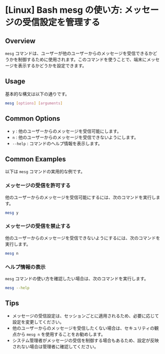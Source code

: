 # [Linux] Bash mesg の使い方: メッセージの受信設定を管理する

## Overview
`mesg` コマンドは、ユーザーが他のユーザーからのメッセージを受信できるかどうかを制御するために使用されます。このコマンドを使うことで、端末にメッセージを表示するかどうかを設定できます。

## Usage
基本的な構文は以下の通りです。

```bash
mesg [options] [arguments]
```

## Common Options
- `y` : 他のユーザーからのメッセージを受信可能にします。
- `n` : 他のユーザーからのメッセージを受信できないようにします。
- `--help` : コマンドのヘルプ情報を表示します。

## Common Examples
以下は `mesg` コマンドの実用的な例です。

### メッセージの受信を許可する
他のユーザーからのメッセージを受信可能にするには、次のコマンドを実行します。

```bash
mesg y
```

### メッセージの受信を禁止する
他のユーザーからのメッセージを受信できないようにするには、次のコマンドを実行します。

```bash
mesg n
```

### ヘルプ情報の表示
`mesg` コマンドの使い方を確認したい場合は、次のコマンドを実行します。

```bash
mesg --help
```

## Tips
- メッセージの受信設定は、セッションごとに適用されるため、必要に応じて設定を変更してください。
- 他のユーザーからのメッセージを受信したくない場合は、セキュリティの観点から `mesg n` を使用することをお勧めします。
- システム管理者がメッセージの受信を制御する場合もあるため、設定が反映されない場合は管理者に確認してください。